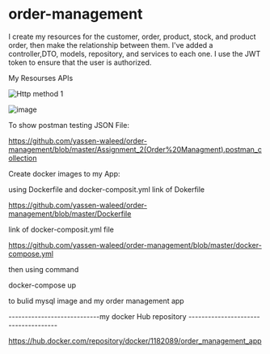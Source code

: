 # order-management

I create my resources for the customer, order, product, stock,
and product order, then make the relationship between them.
I've added a controller,DTO, models, repository, and services to each one.
I use the JWT token to ensure that the user is authorized.

My Resourses APIs 

![Http method 1](https://user-images.githubusercontent.com/81925932/172474038-a8ba978c-fb02-4027-a33f-5e989d67e5bb.PNG)

![image](https://user-images.githubusercontent.com/81925932/172473931-ac98ef08-adcb-4593-a2fa-73de1f35f1bf.png)

To show postman testing JSON File:  

https://github.com/yassen-waleed/order-management/blob/master/Assignment_2(Order%20Managment).postman_collection


Create docker images to my App: 

using Dockerfile and docker-composit.yml
link of Dokerfile 

https://github.com/yassen-waleed/order-management/blob/master/Dockerfile

link of docker-composit.yml file 

https://github.com/yassen-waleed/order-management/blob/master/docker-compose.yml

then using command 

docker-compose up 

to bulid mysql image and my order management app 


----------------------------my docker Hub repository -------------------------------------

https://hub.docker.com/repository/docker/1182089/order_management_app






